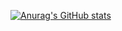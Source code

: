 [![Anurag's GitHub stats](https://github-readme-stats.vercel.app/api?username=DrPeachy&show_icons=true&theme=tokyonight&count_private=true)](https://github.com/anuraghazra/github-readme-stats)

